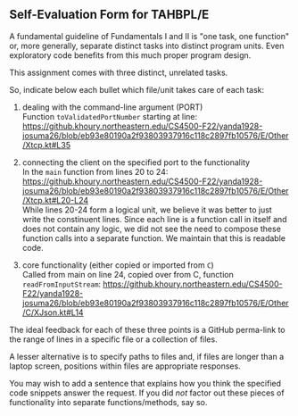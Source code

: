 ## Self-Evaluation Form for TAHBPL/E

A fundamental guideline of Fundamentals I and II is "one task, one
function" or, more generally, separate distinct tasks into distinct
program units. Even exploratory code benefits from this much proper
program design. 

This assignment comes with three distinct, unrelated tasks.

So, indicate below each bullet which file/unit takes care of each task:


1. dealing with the command-line argument (PORT)  
Function ``toValidatedPortNumber`` starting at line:
https://github.khoury.northeastern.edu/CS4500-F22/yanda1928-josuma26/blob/eb93e80190a2f93803937916c118c2897fb10576/E/Other/Xtcp.kt#L35   


2. connecting the client on the specified port to the functionality  
In the ``main`` function from lines 20 to 24:   
https://github.khoury.northeastern.edu/CS4500-F22/yanda1928-josuma26/blob/eb93e80190a2f93803937916c118c2897fb10576/E/Other/Xtcp.kt#L20-L24  
While lines 20-24 form a logical unit, we believe it was better to just write the constinuent lines. Since each line is a function call in itself and does not contain any logic, we did not see the need to compose these function calls into a separate function. We maintain that this is readable code.


3. core functionality (either copied or imported from `C`)  
Called from main on line 24, copied over from C, function ``readFromInputStream``: 
https://github.khoury.northeastern.edu/CS4500-F22/yanda1928-josuma26/blob/eb93e80190a2f93803937916c118c2897fb10576/E/Other/C/XJson.kt#L14  


The ideal feedback for each of these three points is a GitHub
perma-link to the range of lines in a specific file or a collection of
files.

A lesser alternative is to specify paths to files and, if files are
longer than a laptop screen, positions within files are appropriate
responses.

You may wish to add a sentence that explains how you think the
specified code snippets answer the request. If you did *not* factor
out these pieces of functionality into separate functions/methods, say
so.

